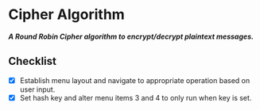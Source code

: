 # Cipher Algorithm
***A Round Robin Cipher algorithm to encrypt/decrypt plaintext messages.***

## Checklist
* [x] Establish menu layout and navigate to appropriate operation based on user input.
* [x] Set hash key and alter menu items 3 and 4 to only run when key is set.